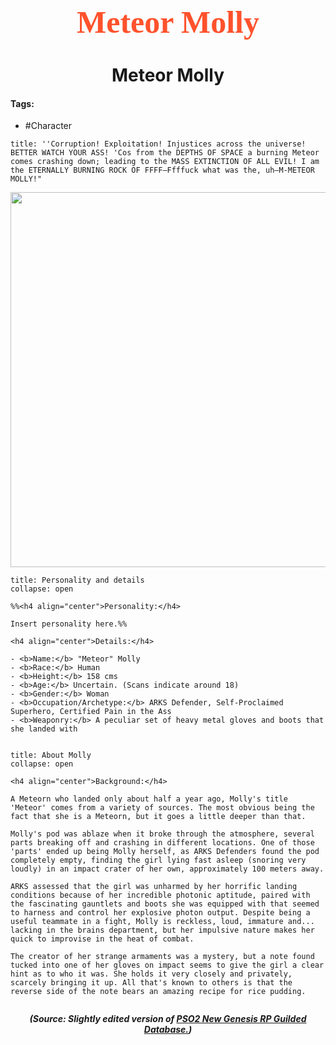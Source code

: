 <h1 align="center" style="color: #ff522c; font-family:pso2_font; font-size:50px;">Meteor Molly</h1>
<h1 align="center">Meteor Molly</h1>

#### Tags:
- #Character

```ad-quote
title: ''Corruption! Exploitation! Injustices across the universe! BETTER WATCH YOUR ASS! 'Cos from the DEPTHS OF SPACE a burning Meteor comes crashing down; leading to the MASS EXTINCTION OF ALL EVIL! I am the ETERNALLY BURNING ROCK OF FFFF—Ffffuck what was the, uh—M-METEOR MOLLY!" 
```

<p align="center">
<img width="600" src="C:\Users\edvin\Documents\ObsidianVaults\PSO2RP\Images\Molly\molly2.png"> 
</p>




```ad-summary
title: Personality and details
collapse: open

%%<h4 align="center">Personality:</h4>

Insert personality here.%%

<h4 align="center">Details:</h4>

- <b>Name:</b> "Meteor" Molly
- <b>Race:</b> Human
- <b>Height:</b> 158 cms
- <b>Age:</b> Uncertain. (Scans indicate around 18)
- <b>Gender:</b> Woman
- <b>Occupation/Archetype:</b> ARKS Defender, Self-Proclaimed Superhero, Certified Pain in the Ass
- <b>Weaponry:</b> A peculiar set of heavy metal gloves and boots that she landed with


```

```ad-summary
title: About Molly
collapse: open

<h4 align="center">Background:</h4>

A Meteorn who landed only about half a year ago, Molly's title 'Meteor' comes from a variety of sources. The most obvious being the fact that she is a Meteorn, but it goes a little deeper than that.

Molly's pod was ablaze when it broke through the atmosphere, several parts breaking off and crashing in different locations. One of those 'parts' ended up being Molly herself, as ARKS Defenders found the pod completely empty, finding the girl lying fast asleep (snoring very loudly) in an impact crater of her own, approximately 100 meters away.

ARKS assessed that the girl was unharmed by her horrific landing conditions because of her incredible photonic aptitude, paired with the fascinating gauntlets and boots she was equipped with that seemed to harness and control her explosive photon output. Despite being a useful teammate in a fight, Molly is reckless, loud, immature and... lacking in the brains department, but her impulsive nature makes her quick to improvise in the heat of combat.

The creator of her strange armaments was a mystery, but a note found tucked into one of her gloves on impact seems to give the girl a clear hint as to who it was. She holds it very closely and privately, scarcely bringing it up. All that's known to others is that the reverse side of the note bears an amazing recipe for rice pudding.


```



***<p align="center">(Source: Slightly edited version of <a href="https://www.guilded.gg/PSO2NGS-RPC/groups/QzRJ45qz/channels/af8cd38e-eb2c-467d-bc6b-1f648e24773f/forums/474301075">PSO2 New Genesis RP Guilded Database.</a>)</p>***